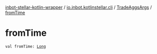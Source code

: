 [inbot-stellar-kotlin-wrapper](../../index.md) / [io.inbot.kotlinstellar.cli](../index.md) / [TradeAggsArgs](index.md) / [fromTime](./from-time.md)

# fromTime

`val fromTime: `[`Long`](https://kotlinlang.org/api/latest/jvm/stdlib/kotlin/-long/index.html)